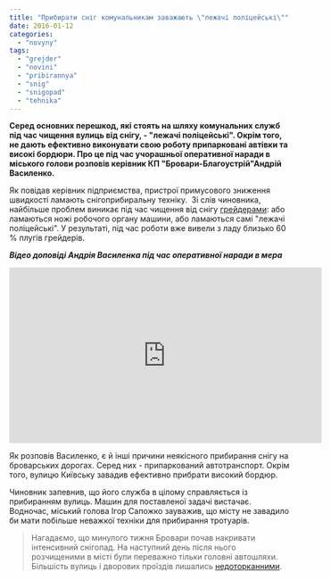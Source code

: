 ```yaml
---
title: "Прибирати сніг комунальникам заважають \"лежачі поліцейські\""
date: 2016-01-12
categories: 
  - "novyny"
tags: 
  - "grejder"
  - "novini"
  - "pribirannya"
  - "snig"
  - "snigopad"
  - "tehnika"
---
```


**Серед основних перешкод, які стоять на шляху комунальних служб під час чищення вулиць від снігу, - "лежачі поліцейські". Окрім того, не дають ефективно виконувати свою роботу припарковані автівки та високі бордюри. Про це під час учорашньої оперативної наради в міського голови розповів керівник КП "Бровари-Благоустрій"Андрій Василенко.**

Як повідав керівник підприємства, пристрої примусового зниження швидкості ламають снігоприбиральну техніку.  Зі слів чиновника, найбільше проблем виникає під час чищення від снігу [грейдерами](https://uk.wikipedia.org/wiki/%D0%93%D1%80%D0%B5%D0%B9%D0%B4%D0%B5%D1%80): або ламаються ножі робочого органу машини, або ламаються самі "лежачі поліцейські". У результаті, під час роботи вже вивели з ладу близько 60 % плугів грейдерів.

**_Відео доповіді Андрія Василенка під час оперативної наради в мера_**

<iframe src="https://www.youtube.com/embed/iKc3AGSGm2s" width="560" height="315" frameborder="0" allowfullscreen="allowfullscreen"></iframe>

Як розповів Василенко, є й інші причини неякісного прибирання снігу на броварських дорогах. Серед них - припаркований автотранспорт. Окрім того, вулицю Київську завадив ефективно прибрати високий бордюр.

Чиновник запевнив, що його служба в цілому справляється із прибиранням вулиць. Машин для поставленої задачі вистачає. Водночас, міський голова Ігор Сапожко зауважив, що місту не завадило би мати побільше неважкої техніки для прибирання тротуарів.

> Нагадаємо, що минулого тижня Бровари почав накривати інтенсивний снігопад. На наступний день після нього розчищеними в місті були переважно тільки головні автошляхи. Більшість вулиць і дворових проїздів лишались [недоторканними](https://mpz.brovary.org/brovary-zavaleni-snigom-na-vulytsyah-pratsyuye-lyshe-5-odynyts-spetstehniky-fotoreportazh/).
